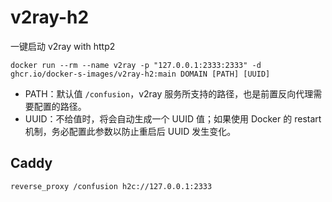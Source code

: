 # v2ray-h2

一键启动 v2ray with http2

```
docker run --rm --name v2ray -p "127.0.0.1:2333:2333" -d ghcr.io/docker-s-images/v2ray-h2:main DOMAIN [PATH] [UUID]
```

- PATH：默认值 `/confusion`，v2ray 服务所支持的路径，也是前置反向代理需要配置的路径。
- UUID：不给值时，将会自动生成一个 UUID 值；如果使用 Docker 的 restart 机制，务必配置此参数以防止重启后 UUID 发生变化。

## Caddy

```
reverse_proxy /confusion h2c://127.0.0.1:2333
```
